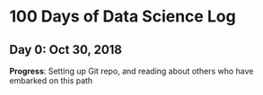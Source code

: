 # 100 Days of Data Science Log

## Day 0: Oct 30, 2018 

**Progress**: Setting up Git repo, and reading about others who have embarked on this path

